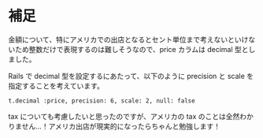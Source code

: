 # 補足

金額について、特にアメリカでの出店となるとセント単位まで考えないといけないため整数だけで表現するのは難しそうなので、price カラムは decimal 型としました。

Rails で decimal 型を設定するにあたって、以下のように precision と scale を指定することを考えています。

```
t.decimal :price, precision: 6, scale: 2, null: false
```

tax についても考慮したいと思ったのですが、アメリカの tax のことは全然わかりません…！アメリカ出店が現実的になったらちゃんと勉強します！
